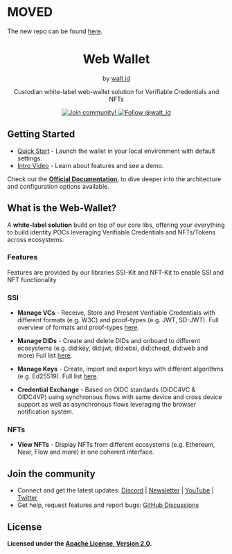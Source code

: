 # MOVED
The new repo can be found [here](https://github.com/walt-id/waltid-identity/tree/main/waltid-web-wallet).


<div align="center">
 <h1>Web Wallet</h1>
 <span>by </span><a href="https://walt.id">walt.id</a>
 <p>Custodian white-label web-wallet solution for Verifiable Credentials and NFTs<p>

<a href="https://walt.id/community">
<img src="https://img.shields.io/badge/Join-The Community-blue.svg?style=flat" alt="Join community!" />
</a>
<a href="https://twitter.com/intent/follow?screen_name=walt_id">
<img src="https://img.shields.io/twitter/follow/walt_id.svg?label=Follow%20@walt_id" alt="Follow @walt_id" />
</a>


</div>

## Getting Started

- [Quick Start](https://docs.walt.id/v/apps/solutions/web-wallet/quick-start) - Launch the wallet in your local environment with default settings.
- [Intro Video](https://youtu.be/HW9CNFmRFlI) - Learn about features and see a demo.

Check out the **[Official Documentation](https://docs.walt.id/v/apps/solutions/web-wallet)**, to dive deeper into the architecture and configuration options available.


## What is the Web-Wallet?

A **white-label solution** build on top of our core libs, offering your everything to build identity POCs leveraging Verifiable Credentials and NFTs/Tokens across ecosystems.

### Features

Features are provided by our libraries SSI-Kit and NFT-Kit to enable SSI and NFT functionality

### SSI

- **Manage VCs** - Receive, Store and Present Verifiable Credentials with different formats (e.g. W3C) and proof-types (e.g. JWT, SD-JWT). Full overview of formats and proof-types [here](https://walt-id.notion.site/Features-by-Product-aab646e46a744a7d84a6b8fd6b7066ac?pvs=4).
- **Manage DIDs** - Create and delete DIDs and onboard to different ecosystems (e.g. did:key, did:jwt, did:ebsi, did:cheqd, did:web and more) Full list [here](https://walt-id.notion.site/Features-by-Product-aab646e46a744a7d84a6b8fd6b7066ac?pvs=4).
- **Manage Keys** - Create, import and export keys with different algorithms (e.g. Ed25519). Full list [here](https://walt-id.notion.site/Features-by-Product-aab646e46a744a7d84a6b8fd6b7066ac?pvs=4).
  
- **Credential Exchange** - Based on OIDC standards (OIDC4VC & OIDC4VP) using synchronous flows with same device and cross device support as well as asynchronous flows leveraging the browser notification system.

### NFTs

- **View NFTs** - Display NFTs from different ecosystems (e.g. Ethereum, Near, Flow and more) in one coherent interface.


## Join the community

* Connect and get the latest updates: <a href="https://discord.gg/AW8AgqJthZ">Discord</a> | <a href="https://walt.id/newsletter">Newsletter</a> | <a href="https://www.youtube.com/channel/UCXfOzrv3PIvmur_CmwwmdLA">YouTube</a> | <a href="https://mobile.twitter.com/walt_id" target="_blank">Twitter</a>
* Get help, request features and report bugs: <a href="https://github.com/walt-id/.github/discussions" target="_blank">GitHub Discussions</a>

## License

**Licensed under the [Apache License, Version 2.0](https://github.com/walt-id/waltid-ssikit/blob/master/LICENSE).**
